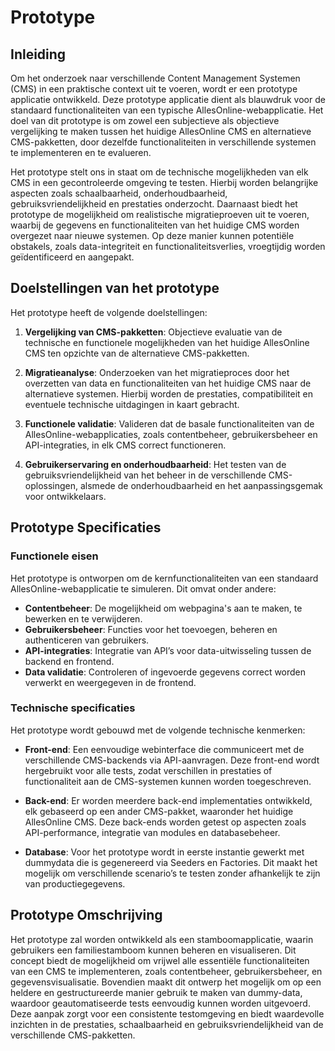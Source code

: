 # Prototype

## Inleiding
Om het onderzoek naar verschillende Content Management Systemen (CMS) in een praktische context uit te voeren, wordt er een prototype applicatie ontwikkeld. Deze prototype applicatie dient als blauwdruk voor de standaard functionaliteiten van een typische AllesOnline-webapplicatie. Het doel van dit prototype is om zowel een subjectieve als objectieve vergelijking te maken tussen het huidige AllesOnline CMS en alternatieve CMS-pakketten, door dezelfde functionaliteiten in verschillende systemen te implementeren en te evalueren.

Het prototype stelt ons in staat om de technische mogelijkheden van elk CMS in een gecontroleerde omgeving te testen. Hierbij worden belangrijke aspecten zoals schaalbaarheid, onderhoudbaarheid, gebruiksvriendelijkheid en prestaties onderzocht. Daarnaast biedt het prototype de mogelijkheid om realistische migratieproeven uit te voeren, waarbij de gegevens en functionaliteiten van het huidige CMS worden overgezet naar nieuwe systemen. Op deze manier kunnen potentiële obstakels, zoals data-integriteit en functionaliteitsverlies, vroegtijdig worden geïdentificeerd en aangepakt.

## Doelstellingen van het prototype
Het prototype heeft de volgende doelstellingen:

1. **Vergelijking van CMS-pakketten**: Objectieve evaluatie van de technische en functionele mogelijkheden van het huidige AllesOnline CMS ten opzichte van de alternatieve CMS-pakketten.
   
2. **Migratieanalyse**: Onderzoeken van het migratieproces door het overzetten van data en functionaliteiten van het huidige CMS naar de alternatieve systemen. Hierbij worden de prestaties, compatibiliteit en eventuele technische uitdagingen in kaart gebracht.

3. **Functionele validatie**: Valideren dat de basale functionaliteiten van de AllesOnline-webapplicaties, zoals contentbeheer, gebruikersbeheer en API-integraties, in elk CMS correct functioneren.

4. **Gebruikerservaring en onderhoudbaarheid**: Het testen van de gebruiksvriendelijkheid van het beheer in de verschillende CMS-oplossingen, alsmede de onderhoudbaarheid en het aanpassingsgemak voor ontwikkelaars.

## Prototype Specificaties
### Functionele eisen
Het prototype is ontworpen om de kernfunctionaliteiten van een standaard AllesOnline-webapplicatie te simuleren. Dit omvat onder andere:

- **Contentbeheer**: De mogelijkheid om webpagina's aan te maken, te bewerken en te verwijderen.
- **Gebruikersbeheer**: Functies voor het toevoegen, beheren en authenticeren van gebruikers.
- **API-integraties**: Integratie van API’s voor data-uitwisseling tussen de backend en frontend.
- **Data validatie**: Controleren of ingevoerde gegevens correct worden verwerkt en weergegeven in de frontend.

### Technische specificaties
Het prototype wordt gebouwd met de volgende technische kenmerken:

- **Front-end**: Een eenvoudige webinterface die communiceert met de verschillende CMS-backends via API-aanvragen. Deze front-end wordt hergebruikt voor alle tests, zodat verschillen in prestaties of functionaliteit aan de CMS-systemen kunnen worden toegeschreven.
  
- **Back-end**: Er worden meerdere back-end implementaties ontwikkeld, elk gebaseerd op een ander CMS-pakket, waaronder het huidige AllesOnline CMS. Deze back-ends worden getest op aspecten zoals API-performance, integratie van modules en databasebeheer.
  
- **Database**: Voor het prototype wordt in eerste instantie gewerkt met dummydata die is gegenereerd via Seeders en Factories. Dit maakt het mogelijk om verschillende scenario’s te testen zonder afhankelijk te zijn van productiegegevens.

## Prototype Omschrijving
Het prototype zal worden ontwikkeld als een stamboomapplicatie, waarin gebruikers een familiestamboom kunnen beheren en visualiseren. Dit concept biedt de mogelijkheid om vrijwel alle essentiële functionaliteiten van een CMS te implementeren, zoals contentbeheer, gebruikersbeheer, en gegevensvisualisatie. Bovendien maakt dit ontwerp het mogelijk om op een heldere en gestructureerde manier gebruik te maken van dummy-data, waardoor geautomatiseerde tests eenvoudig kunnen worden uitgevoerd. Deze aanpak zorgt voor een consistente testomgeving en biedt waardevolle inzichten in de prestaties, schaalbaarheid en gebruiksvriendelijkheid van de verschillende CMS-pakketten.